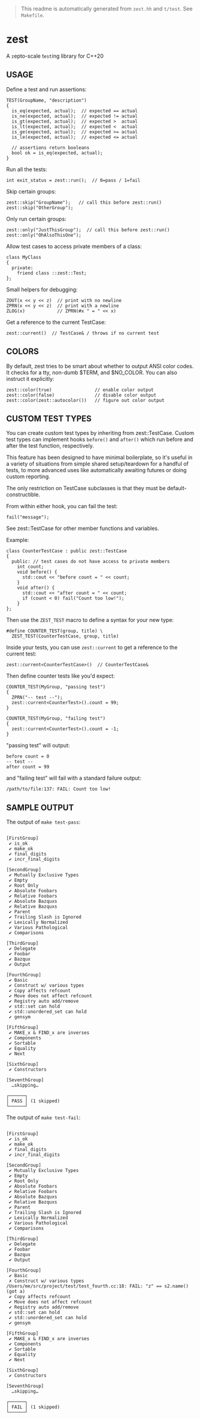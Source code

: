 > This readme is automatically generated from `zest.hh` and `t/test`. See `Makefile`.

zest
====

A `z`epto-scale t`est`ing library for C++20


USAGE
-----

Define a test and run assertions:

    TEST(GroupName, "description")
    {
      is_eq(expected, actual);  // expected == actual
      is_ne(expected, actual);  // expected != actual
      is_gt(expected, actual);  // expected >  actual
      is_lt(expected, actual);  // expected <  actual
      is_ge(expected, actual);  // expected >= actual
      is_le(expected, actual);  // expected <= actual

      // assertions return booleans
      bool ok = is_eq(expected, actual);
    }


Run all the tests:

    int exit_status = zest::run();  // 0=pass / 1=fail


Skip certain groups:

    zest::skip("GroupName");   // call this before zest::run()
    zest::skip("OtherGroup");


Only run certain groups:

    zest::only("JustThisGroup");  // call this before zest::run()
    zest::only("OhAlsoThisOne");


Allow test cases to access private members of a class:

    class MyClass
    {
      private:
        friend class ::zest::Test;
    };


Small helpers for debugging:

    ZOUT(x << y << z)  // print with no newline
    ZPRN(x << y << z)  // print with a newline
    ZLOG(x)            // ZPRN(#x " = " << x)


Get a reference to the current TestCase:

    zest::current()  // TestCase& / throws if no current test



COLORS
------

By default, zest tries to be smart about whether to output ANSI
color codes. It checks for a tty, non-dumb $TERM, and $NO_COLOR.
You can also instruct it explicitly:

    zest::color(true)                // enable color output
    zest::color(false)               // disable color output
    zest::color(zest::autocolor())   // figure out color output



CUSTOM TEST TYPES
-----------------

You can create custom test types by inheriting from zest::TestCase.
Custom test types can implement hooks `before()` and `after()`
which run before and after the test function, respectively.

This feature has been designed to have minimal boilerplate, so it's
useful in a variety of situations from simple shared setup/teardown
for a handful of tests, to more advanced uses like automatically
awaiting futures or doing custom reporting.

The only restriction on TestCase subclasses is that they must be
default-constructible.

From within either hook, you can fail the test:

    fail("message");

See zest::TestCase for other member functions and variables.

Example:

    class CounterTestCase : public zest::TestCase
    {
      public: // test cases do not have access to private members
        int count;
        void before() {
          std::cout << "before count = " << count;
        }
        void after() {
          std::cout << "after count = " << count;
          if (count < 0) fail("Count too low!");
        }
    };

Then use the `ZEST_TEST` macro to define a syntax for your new type:

    #define COUNTER_TEST(group, title) \
      ZEST_TEST(CounterTestCase, group, title)

Inside your tests, you can use `zest::current` to get
a reference to the current test:

    zest::current<CounterTestCase>()  // CounterTestCase&

Then define counter tests like you'd expect:

    COUNTER_TEST(MyGroup, "passing test")
    {
      ZPRN("-- test --");
      zest::current<CounterTest>().count = 99;
    }

    COUNTER_TEST(MyGroup, "failing test")
    {
      zest::current<CounterTest>().count = -1;
    }

"passing test" will output:

    before count = 0
    -- test --
    after count = 99

and "failing test" will fail with a standard failure output:

    /path/to/file:137: FAIL: Count too low!


SAMPLE OUTPUT
-------------

The output of `make test-pass`:
```

[FirstGroup]
 ✔ is_ok
 ✔ make_ok
 ✔ final_digits
 ✔ incr_final_digits

[SecondGroup]
 ✔ Mutually Exclusive Types
 ✔ Empty
 ✔ Root Only
 ✔ Absolute Foobars
 ✔ Relative Foobars
 ✔ Absolute Bazquxs
 ✔ Relative Bazquxs
 ✔ Parent
 ✔ Trailing Slash is Ignored
 ✔ Lexically Normalized
 ✔ Various Pathological
 ✔ Comparisons

[ThirdGroup]
 ✔ Delegate
 ✔ Foobar
 ✔ Bazqux
 ✔ Output

[FourthGroup]
 ✔ Basic
 ✔ Construct w/ various types
 ✔ Copy affects refcount
 ✔ Move does not affect refcount
 ✔ Registry auto add/remove
 ✔ std::set can hold
 ✔ std::unordered_set can hold
 ✔ gensym

[FifthGroup]
 ✔ MAKE_x & FIND_x are inverses
 ✔ Components
 ✔ Sortable
 ✔ Equality
 ✔ Next

[SixthGroup]
 ✔ Constructors

[SeventhGroup]
  …skipping…

┌──────┐
│ PASS │ (1 skipped)
└──────┘
```

The output of `make test-fail`:
```

[FirstGroup]
 ✔ is_ok
 ✔ make_ok
 ✔ final_digits
 ✔ incr_final_digits

[SecondGroup]
 ✔ Mutually Exclusive Types
 ✔ Empty
 ✔ Root Only
 ✔ Absolute Foobars
 ✔ Relative Foobars
 ✔ Absolute Bazquxs
 ✔ Relative Bazquxs
 ✔ Parent
 ✔ Trailing Slash is Ignored
 ✔ Lexically Normalized
 ✔ Various Pathological
 ✔ Comparisons

[ThirdGroup]
 ✔ Delegate
 ✔ Foobar
 ✔ Bazqux
 ✔ Output

[FourthGroup]
 ✔ Basic
 ✗ Construct w/ various types
/Users/me/src/project/test/test_fourth.cc:18: FAIL: "z" == s2.name() (got a)
 ✔ Copy affects refcount
 ✔ Move does not affect refcount
 ✔ Registry auto add/remove
 ✔ std::set can hold
 ✔ std::unordered_set can hold
 ✔ gensym

[FifthGroup]
 ✔ MAKE_x & FIND_x are inverses
 ✔ Components
 ✔ Sortable
 ✔ Equality
 ✔ Next

[SixthGroup]
 ✔ Constructors

[SeventhGroup]
  …skipping…

┌──────┐
│ FAIL │ (1 skipped)
└──────┘
```
